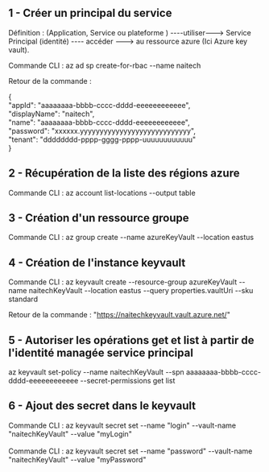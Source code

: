 
<h2> 1 - Créer un principal du service</h2>

Définition   : (Application, Service ou plateforme ) ----utiliser---> Service Principal (identité) ---- accéder ---> au ressource azure (Ici Azure key vault).

Commande CLI : az ad sp create-for-rbac --name naitech

Retour de la commande :

{<br/>
  "appId": "aaaaaaaa-bbbb-cccc-dddd-eeeeeeeeeeee",<br/>
  "displayName": "naitech",<br/>
  "name": "aaaaaaaa-bbbb-cccc-dddd-eeeeeeeeeeee",<br/>
  "password": "xxxxxx.yyyyyyyyyyyyyyyyyyyyyyyyyyyy",<br/>
  "tenant": "dddddddd-pppp-gggg-pppp-uuuuuuuuuuuu"<br/>
}

<h2>2 - Récupération de la liste des régions azure</h2>

Commande CLI : az account list-locations --output table

<h2>3 - Création d'un ressource groupe</h2>

Commande CLI : az group create --name azureKeyVault --location eastus

<h2>4 - Création de l'instance keyvault</h2>

Commande CLI : az keyvault create --resource-group azureKeyVault --name naitechKeyVault --location eastus --query properties.vaultUri --sku standard

Retour de la commande : "https://naitechkeyvault.vault.azure.net/"

<h2>5 - Autoriser les opérations get et list à partir de l'identité managée service principal </h2>

az keyvault set-policy --name naitechKeyVault --spn aaaaaaaa-bbbb-cccc-dddd-eeeeeeeeeeee --secret-permissions get list

<h2>6 - Ajout des secret dans le keyvault </h2>
Commande CLI : az keyvault secret set --name "login" --vault-name "naitechKeyVault" --value "myLogin" <br/><br/>
Commande CLI : az keyvault secret set --name "password" --vault-name "naitechKeyVault" --value "myPassword"